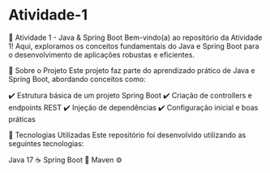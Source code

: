 # Atividade-1
🚀 Atividade 1 - Java & Spring Boot
Bem-vindo(a) ao repositório da Atividade 1! Aqui, exploramos os conceitos fundamentais do Java e Spring Boot para o desenvolvimento de aplicações robustas e eficientes.

📝 Sobre o Projeto
Este projeto faz parte do aprendizado prático de Java e Spring Boot, abordando conceitos como:

✔️ Estrutura básica de um projeto Spring Boot
✔️ Criação de controllers e endpoints REST
✔️ Injeção de dependências
✔️ Configuração inicial e boas práticas

🔧 Tecnologias Utilizadas
Este repositório foi desenvolvido utilizando as seguintes tecnologias:

Java 17 ☕
Spring Boot 🌱
Maven ⚙️

